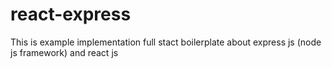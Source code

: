 # react-express
This is example implementation full stact boilerplate about express js (node js framework) and react js
